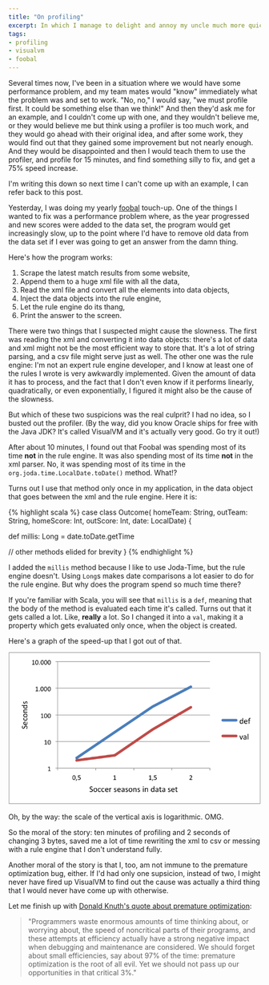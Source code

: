 ```yaml
---
title: "On profiling"
excerpt: In which I manage to delight and annoy my uncle much more quickly.
tags:
- profiling
- visualvm
- foobal
---
```


Several times now, I've been in a situation where we would have some performance problem, and my team mates would "know" immediately what the problem was and set to work. "No, no," I would say, "we must profile first. It could be something else than we think!" And then they'd ask me for an example, and I couldn't come up with one, and they wouldn't believe me, or they would believe me but think using a profiler is too much work, and they would go ahead with their original idea, and after some work, they would find out that they gained some improvement but not nearly enough. And they would be disappointed and then I would teach them to use the profiler, and profile for 15 minutes, and find something silly to fix, and get a 75% speed increase.

I'm writing this down so next time I can't come up with an example, I can refer back to this post.

Yesterday, I was doing my yearly [foobal](/tags/#foobal) touch-up. One of the things I wanted to fix was a performance problem where, as the year progressed and new scores were added to the data set, the program would get increasingly slow, up to the point where I'd have to remove old data from the data set if I ever was going to get an answer from the damn thing.

Here's how the program works:

1. Scrape the latest match results from some website,
1. Append them to a huge xml file with all the data,
1. Read the xml file and convert all the elements into data objects,
1. Inject the data objects into the rule engine,
1. Let the rule engine do its thang,
1. Print the answer to the screen.

There were two things that I suspected might cause the slowness. The first was reading the xml and converting it into data objects: there's a lot of data and xml might not be the most efficient way to store that. It's a lot of string parsing, and a csv file might serve just as well. The other one was the rule engine: I'm not an expert rule engine developer, and I know at least one of the rules I wrote is very awkwardly implemented. Given the amount of data it has to process, and the fact that I don't even know if it performs linearly, quadratically, or even exponentially, I figured it might also be the cause of the slowness.

But which of these two suspicions was the real culprit? I had no idea, so I busted out the profiler. (By the way, did you know Oracle ships for free with the Java JDK? It's called VisualVM and it's actually very good. Go try it out!)

After about 10 minutes, I found out that Foobal was spending most of its time **not** in the rule engine. It was also spending most of its time **not** in the xml parser. No, it was spending most of its time in the `org.joda.time.LocalDate.toDate()` method. What!?

Turns out I use that method only once in my application, in the data object that goes between the xml and the rule engine. Here it is:

{% highlight scala %}
case class Outcome(
    homeTeam: String,
    outTeam: String,
    homeScore: Int,
    outScore: Int,
    date: LocalDate) {
  
  def millis: Long = date.toDate.getTime

  // other methods elided for brevity
}
{% endhighlight %}

I added the `millis` method because I like to use Joda-Time, but the rule engine doesn't. Using `Long`s makes date comparisons a lot easier to do for the rule engine. But why does the program spend so much time there?

If you're familiar with Scala, you will see that `millis` is a `def`, meaning that the body of the method is evaluated each time it's called. Turns out that it gets called a lot. Like, **really** a lot. So I changed it into a `val`, making it a property which gets evaluated only once, when the object is created.

Here's a graph of the speed-up that I got out of that.

![Speed-up](/images/2014-08-04-on-profiling/graph.png)

Oh, by the way: the scale of the vertical axis is logarithmic. OMG.

So the moral of the story: ten minutes of profiling and 2 seconds of changing 3 bytes, saved me a lot of time rewriting the xml to csv or messing with a rule engine that I don't understand fully.

Another moral of the story is that I, too, am not immune to the premature optimization bug, either. If I'd had only one supsicion, instead of two, I might never have fired up VisualVM to find out the cause was actually a third thing that I would never have come up with otherwise.

Let me finish up with [Donald Knuth's quote about premature optimization](http://c2.com/cgi/wiki?PrematureOptimization):

> "Programmers waste enormous amounts of time thinking about, or worrying about, the speed of noncritical parts of their programs, and these attempts at efficiency actually have a strong negative impact when debugging and maintenance are considered. We should forget about small efficiencies, say about 97% of the time: premature optimization is the root of all evil. Yet we should not pass up our opportunities in that critical 3%."

